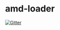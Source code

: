 amd-loader
==========

[![Gitter](https://badges.gitter.im/Join%20Chat.svg)](https://gitter.im/MiguelCastillo/amd-bits?utm_source=badge&utm_medium=badge&utm_campaign=pr-badge&utm_content=badge)
